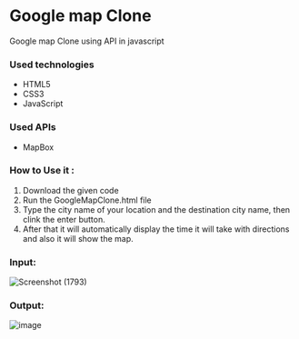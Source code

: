 <h1>Google map Clone</h1>

<p>Google map Clone using API in javascript</p>

<h3>Used technologies</h3>
<ul>
  <li>HTML5</li>
  <li>CSS3</li>
  <li>JavaScript</li>
</ul>

<h3>Used APIs</h4>
<ul>
  <li>MapBox</li>
</ul>

<h3>How to Use it :</h3>
  <ol>
      <li>Download the given code</li> 
      <li>Run the GoogleMapClone.html file</li>
      <li>Type the city name of your location and the destination city name, then clink the enter button.</li> 
      <li>After that it will automatically display the time it will take with directions and also it will show the map.</li> 
  </ol>
  <h3>Input:</h3>
  
![Screenshot (1793)](https://user-images.githubusercontent.com/67019423/123909183-4754e580-d996-11eb-970d-01b0ed3cc76c.png)

  <h3>Output:</h3>
  
![image](https://user-images.githubusercontent.com/67019423/123908805-b251ec80-d995-11eb-9fe2-744c7b6204c9.png)
